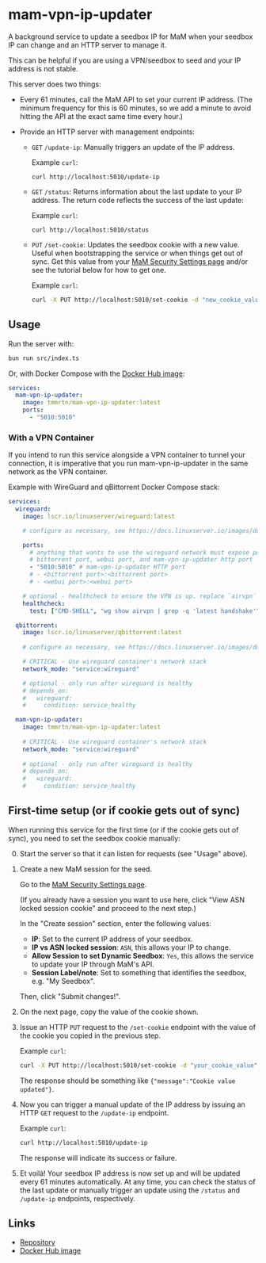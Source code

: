 # mam-vpn-ip-updater

A background service to update a seedbox IP for MaM when your seedbox IP can
change and an HTTP server to manage it.

This can be helpful if you are using a VPN/seedbox to seed and your IP address
is not stable.

This server does two things:

- Every 61 minutes, call the MaM API to set your current IP address. (The
  minimum frequency for this is 60 minutes, so we add a minute to avoid hitting
  the API at the exact same time every hour.)
- Provide an HTTP server with management endpoints:

  - `GET` `/update-ip`: Manually triggers an update of the IP address.

    Example `curl`:

    ```
    curl http://localhost:5010/update-ip
    ```

  - `GET` `/status`: Returns information about the last update to your IP
    address. The return code reflects the success of the last update:

    Example `curl`:

    ```
    curl http://localhost:5010/status
    ```

  - `PUT` `/set-cookie`: Updates the seedbox cookie with a new value. Useful
    when bootstrapping the service or when things get out of sync. Get this
    value from your [MaM Security Settings
    page](https://www.myanonamouse.net/preferences/index.php?view=security)
    and/or see the tutorial below for how to get one.

    Example `curl`:

    ```bash
    curl -X PUT http://localhost:5010/set-cookie -d "new_cookie_value"
    ```

## Usage

Run the server with:

```bash
bun run src/index.ts
```

Or, with Docker Compose with the [Docker Hub image](https://hub.docker.com/r/tmmrtn/mam-vpn-ip-updater):

```yaml
services:
  mam-vpn-ip-updater:
    image: tmmrtn/mam-vpn-ip-updater:latest
    ports:
      - "5010:5010"
```

### With a VPN Container

If you intend to run this service alongside a VPN container to tunnel your
connection, it is imperative that you run mam-vpn-ip-updater in the same network
as the VPN container.

Example with WireGuard and qBittorrent Docker Compose stack:

```yaml
services:
  wireguard:
    image: lscr.io/linuxserver/wireguard:latest

    # configure as necessary, see https://docs.linuxserver.io/images/docker-wireguard

    ports:
      # anything that wants to use the wireguard network must expose ports here, such as
      # bittorrent port, webui port, and mam-vpn-ip-updater http port
      - "5010:5010" # mam-vpn-ip-updater HTTP port
      # - <bittorrent port>:<bittorrent port>
      # - <webui port>:<webui port>

    # optional - healthcheck to ensure the VPN is up. replace `airvpn` with your VPN interface name
    healthcheck:
      test: ["CMD-SHELL", "wg show airvpn | grep -q 'latest handshake'"]

  qbittorrent:
    image: lscr.io/linuxserver/qbittorrent:latest
    
    # configure as necessary, see https://docs.linuxserver.io/images/docker-qbittorrent

    # CRITICAL - Use wireguard container's network stack
    network_mode: "service:wireguard"

    # optional - only run after wireguard is healthy
    # depends_on:
    #   wireguard:
    #     condition: service_healthy

  mam-vpn-ip-updater:
    image: tmmrtn/mam-vpn-ip-updater:latest
    
    # CRITICAL - Use wireguard container's network stack
    network_mode: "service:wireguard"
    
    # optional - only run after wireguard is healthy
    # depends_on:
    #   wireguard:
    #     condition: service_healthy
```

## First-time setup (or if cookie gets out of sync)

When running this service for the first time (or if the cookie gets out of
sync), you need to set the seedbox cookie manually:

0. Start the server so that it can listen for requests (see "Usage" above).

1. Create a new MaM session for the seed.

   Go to the
   [MaM Security Settings page](https://www.myanonamouse.net/preferences/index.php?view=security).

   (If you already have a session you want to use here, click "View ASN locked
   session cookie" and proceed to the next step.)

   In the "Create session" section, enter the following values:

   - **IP**: Set to the current IP address of your seedbox.
   - **IP vs ASN locked session**: `ASN`, this allows your IP to change.
   - **Allow Session to set Dynamic Seedbox**: `Yes`, this allows the service to
     update your IP through MaM's API.
   - **Session Label/note**: Set to something that identifies the seedbox, e.g.
     "My Seedbox".

   Then, click "Submit changes!".

2. On the next page, copy the value of the cookie shown.

3. Issue an HTTP `PUT` request to the `/set-cookie` endpoint with the value of
   the cookie you copied in the previous step.

   Example `curl`:

   ```bash
   curl -X PUT http://localhost:5010/set-cookie -d "your_cookie_value"
   ```

   The response should be something like `{"message":"Cookie value updated"}`.

4. Now you can trigger a manual update of the IP address by issuing an HTTP
   `GET` request to the `/update-ip` endpoint.

   Example `curl`:

   ```bash
   curl http://localhost:5010/update-ip
   ```

   The response will indicate its success or failure.

5. Et voilà! Your seedbox IP address is now set up and will be updated every 61
   minutes automatically. At any time, you can check the status of the last
   update or manually trigger an update using the `/status` and `/update-ip`
   endpoints, respectively.

## Links

- [Repository](https://github.com/t-mart/mam-vpn-ip-updater)
- [Docker Hub image](https://hub.docker.com/r/tmmrtn/mam-vpn-ip-updater)
